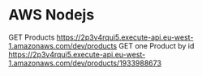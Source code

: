 # AWS Nodejs

GET Products https://2p3v4rqui5.execute-api.eu-west-1.amazonaws.com/dev/products
GET one Product by id https://2p3v4rqui5.execute-api.eu-west-1.amazonaws.com/dev/products/1933988673
